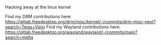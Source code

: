 Hacking away at the linux kernel

Find my DRM contributions here: https://gitlab.freedesktop.org/drm/misc/kernel/-/commits/drm-misc-next?search=Tejas+Vipin
Find my Wayland contributions here: https://gitlab.freedesktop.org/wayland/wayland/-/commits/main?search=meltq
